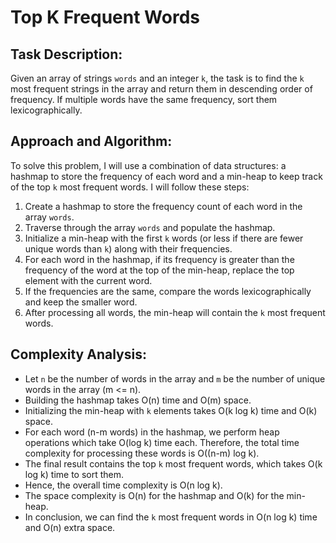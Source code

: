 # Top K Frequent Words

## Task Description:
Given an array of strings `words` and an integer `k`, the task is to find the `k` most frequent strings in the array and return them in descending order of frequency. If multiple words have the same frequency, sort them lexicographically.

## Approach and Algorithm:
To solve this problem, I will use a combination of data structures: a hashmap to store the frequency of each word and a min-heap to keep track of the top `k` most frequent words. I will follow these steps:

1. Create a hashmap to store the frequency count of each word in the array `words`.
2. Traverse through the array `words` and populate the hashmap.
3. Initialize a min-heap with the first `k` words (or less if there are fewer unique words than `k`) along with their frequencies.
4. For each word in the hashmap, if its frequency is greater than the frequency of the word at the top of the min-heap, replace the top element with the current word.
5. If the frequencies are the same, compare the words lexicographically and keep the smaller word.
6. After processing all words, the min-heap will contain the `k` most frequent words.

## Complexity Analysis:
- Let `n` be the number of words in the array and `m` be the number of unique words in the array (m <= n).
- Building the hashmap takes O(n) time and O(m) space.
- Initializing the min-heap with `k` elements takes O(k log k) time and O(k) space.
- For each word (n-m words) in the hashmap, we perform heap operations which take O(log k) time each. Therefore, the total time complexity for processing these words is O((n-m) log k).
- The final result contains the top `k` most frequent words, which takes O(k log k) time to sort them.
- Hence, the overall time complexity is O(n log k).
- The space complexity is O(n) for the hashmap and O(k) for the min-heap.
- In conclusion, we can find the `k` most frequent words in O(n log k) time and O(n) extra space.
